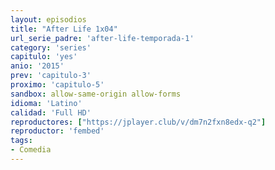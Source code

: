 ```yaml
---
layout: episodios
title: "After Life 1x04"
url_serie_padre: 'after-life-temporada-1'
category: 'series'
capitulo: 'yes'
anio: '2015'
prev: 'capitulo-3'
proximo: 'capitulo-5'
sandbox: allow-same-origin allow-forms
idioma: 'Latino'
calidad: 'Full HD'
reproductores: ["https://jplayer.club/v/dm7n2fxn8edx-q2"]
reproductor: 'fembed'
tags:
- Comedia
---
```














